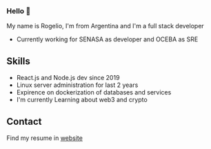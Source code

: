### Hello 👋
My name is Rogelio, I'm from Argentina and I'm a full stack developer

* Currently working for SENASA as developer and OCEBA as SRE

## Skills

* React.js and Node.js dev since 2019
* Linux server administration for last 2 years
* Expirence on dockerization of databases and services
* I'm currently Learning about web3 and crypto

## Contact

Find my resume in [website]()
